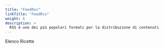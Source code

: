 ```yaml
---
title: "FeedRss"
linkTitle: "FeedRss"
weight: 6
description: >
  RSS è uno dei più popolari formati per la distribuzione di contenuti Web; è basato su XML, da cui ha ereditato la semplicità, l'estensibilità e la flessibilità. L'applicazione principale per cui è noto sono i flussi che permettono di essere aggiornati su nuovi articoli o commenti pubblicati nei siti di interesse. [Leggi di più...](https://it.wikipedia.org/wiki/RSS)
---
```


Elenco Ricette

